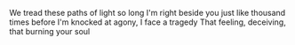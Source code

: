 We tread these paths of light so long
I'm right beside you just like thousand times before
I'm knocked at agony, I face a tragedy
That feeling, deceiving, that burning your soul
